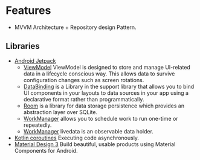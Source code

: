 # Features

* MVVM Architecture + Repository design Pattern.

## Libraries
* [Android Jetpack](https://developer.android.com/jetpack)
   * [ViewModel](https://developer.android.com/topic/libraries/architecture/viewmodel) ViewModel is designed to store and manage UI-related data in a lifecycle conscious way. This allows data to survive configuration changes such as screen rotations.
   * [DataBinding](https://developer.android.com/topic/libraries/data-binding/) is a Library in the support library that allows you to bind UI components in your layouts to data sources in your app using a declarative format rather than programmatically.
   * [Room](https://developer.android.com/topic/libraries/architecture/room) is a library for data storage persistence which provides an abstraction layer over SQLite.
   * [WorkManager](https://developer.android.com/topic/libraries/architecture/workmanager/basics) allows you to schedule work to run one-time or repeatedly.
   * [WorkManager](https://developer.android.com/topic/libraries/architecture/livedata) livedata is an observable data holder.  
* [Kotlin coroutines](https://developer.android.com/kotlin/coroutines) Executing code asynchronously.
* [Material Design 3](https://m3.material.io/) Build beautiful, usable products using Material Components for Android.
